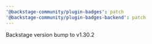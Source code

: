```yaml
---
'@backstage-community/plugin-badges': patch
'@backstage-community/plugin-badges-backend': patch
---
```


Backstage version bump to v1.30.2
